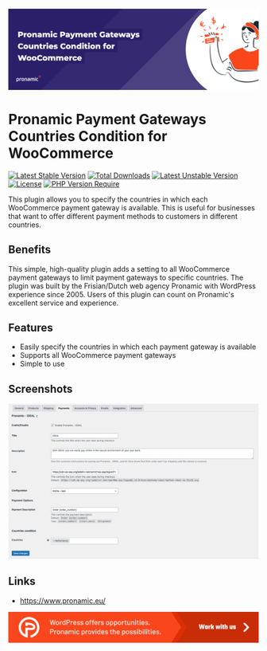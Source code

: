 <p align="center"><img src="assets/github-banner.png" alt=""></p>

# Pronamic Payment Gateways Countries Condition for WooCommerce

[![Latest Stable Version](http://poser.pugx.org/pronamic/pronamic-payment-gateways-countries-condition-for-woocommerce/v)](https://packagist.org/packages/pronamic/pronamic-payment-gateways-countries-condition-for-woocommerce)
[![Total Downloads](http://poser.pugx.org/pronamic/pronamic-payment-gateways-countries-condition-for-woocommerce/downloads)](https://packagist.org/packages/pronamic/pronamic-payment-gateways-countries-condition-for-woocommerce)
[![Latest Unstable Version](http://poser.pugx.org/pronamic/pronamic-payment-gateways-countries-condition-for-woocommerce/v/unstable)](https://packagist.org/packages/pronamic/pronamic-payment-gateways-countries-condition-for-woocommerce)
[![License](http://poser.pugx.org/pronamic/pronamic-payment-gateways-countries-condition-for-woocommerce/license)](https://packagist.org/packages/pronamic/pronamic-payment-gateways-countries-condition-for-woocommerce)
[![PHP Version Require](http://poser.pugx.org/pronamic/pronamic-payment-gateways-countries-condition-for-woocommerce/require/php)](https://packagist.org/packages/pronamic/pronamic-payment-gateways-countries-condition-for-woocommerce)

This plugin allows you to specify the countries in which each WooCommerce payment gateway is available. This is useful for businesses that want to offer different payment methods to customers in different countries.

## Benefits

This simple, high-quality plugin adds a setting to all WooCommerce payment gateways to limit payment gateways to specific countries.
The plugin was built by the Frisian/Dutch web agency Pronamic with WordPress experience since 2005.
Users of this plugin can count on Pronamic's excellent service and experience.

## Features

- Easily specify the countries in which each payment gateway is available
- Supports all WooCommerce payment gateways
- Simple to use

## Screenshots

![Screenshot of the Pronamic Pay WooCommerce iDEAL payment gateway settings page in the WordPress admin dashboard.](assets/screenshot-1.png)

## Links

- https://www.pronamic.eu/

[![Pronamic - Work with us](https://github.com/pronamic/brand-resources/blob/main/banners/pronamic-work-with-us-leaderboard-728x90%404x.png)](https://www.pronamic.eu/contact/)
